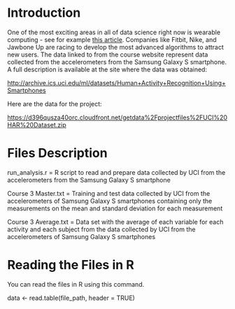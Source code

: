 # Introduction

One of the most exciting areas in all of data science right now is wearable computing - see for example [this article]( http://www.insideactivitytracking.com/data-science-activity-tracking-and-the-battle-for-the-worlds-top-sports-brand/). Companies like Fitbit, Nike, and Jawbone Up are racing to develop the most advanced algorithms to attract new users. The data linked to from the course website represent data collected from the accelerometers from the Samsung Galaxy S smartphone. A full description is available at the site where the data was obtained:

http://archive.ics.uci.edu/ml/datasets/Human+Activity+Recognition+Using+Smartphones

Here are the data for the project:

https://d396qusza40orc.cloudfront.net/getdata%2Fprojectfiles%2FUCI%20HAR%20Dataset.zip

# Files Description

run_analysis.r = R script to read and prepare data collected by UCI from the accelerometers from the Samsung Galaxy S smartphone

Course 3 Master.txt = Training and test data collected by UCI from the accelerometers of Samsung Galaxy S smartphones containing only the measurements on the mean and standard deviation for each measurement

Course 3 Average.txt = Data set with the average of each variable for each activity and each subject from the data collected by UCI from the accelerometers of Samsung Galaxy S smartphones

# Reading the Files in R

You can read the files in R using this command.

data <- read.table(file_path, header = TRUE)
